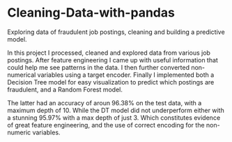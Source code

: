 # Cleaning-Data-with-pandas
Exploring data of fraudulent job postings, cleaning and building a predictive model.  
  
In this project I processed, cleaned and explored data from various job postings. After feature engineering I came up with useful information that could help me see patterns in the data. I then further converted non-numerical variables using a target encoder. Finally I implemented both a Decision Tree model for easy visualization to predict which postings are fraudulent, and a Random Forest model.   
  
The latter had an accuracy of aroun 96.38% on the test data, with a maximum depth of 10. While the DT model did not underperform either with a stunning 95.97% with a max depth of just 3. Which constitutes evidence of great feature engineering, and the use of correct encoding for the non-numeric variables.
